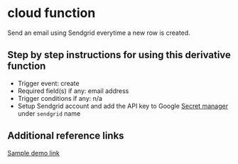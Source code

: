 # <Sendgrid name> cloud function

Send an email using Sendgrid everytime a new row is created.

## Step by step instructions for using this derivative function

- Trigger event: create
- Required field(s) if any: email address
- Trigger conditions if any: n/a
- Setup Sendgrid account and add the API key to Google [Secret manager](https://console.cloud.google.com/security/secret-manager) under `sendgrid` name

## Additional reference links

[Sample demo link](https://demo.rowy.io/table/userManagement#tableModal=%22extensions%22)